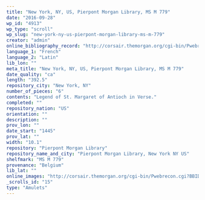 ```yaml
---
title: "New York, NY, US, Pierpont Morgan Library, MS M 779"
date: "2016-09-28"
wp_id: "4913"
wp_type: "scroll"
wp_slug: "new-york-ny-us-pierpont-morgan-library-ms-m-779"
creator: "admin"
online_bibliography_record: "http://corsair.themorgan.org/cgi-bin/Pwebrecon.cgi?BBID=143964"
language_1: "French"
language_2: "Latin"
lib_lon: ""
meta_title: "New York, NY, US, Pierpont Morgan Library, MS M 779"
date_quality: "ca"
length: "392.5"
repository_city: "New York, NY"
number_of_pieces: "6"
contents: "Legend of St. Margaret of Antioch in Verse."
completed: ""
repository_nation: "US"
orientation: ""
description: ""
prov_lon: ""
date_start: "1445"
prov_lat: ""
width: "10.1"
repository: "Pierpont Morgan Library"
repository_name_and_city: "Pierpont Morgan Library, New York NY US"
shelfmark: "MS M 779"
provenance: "Belgium"
lib_lat: ""
online_images: "http://corsair.themorgan.org/cgi-bin/Pwebrecon.cgi?BBID=338111"
_scrolls_id: "15"
type: "Amulets"
---
```



